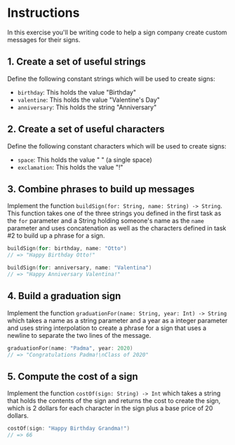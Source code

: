 # Instructions

In this exercise you'll be writing code to help a sign company create custom messages for their signs.

## 1. Create a set of useful strings

Define the following constant strings which will be used to create signs:

- `birthday`: This holds the value "Birthday"
- `valentine`: This holds the value "Valentine's Day"
- `anniversary`: This holds the string "Anniversary"

## 2. Create a set of useful characters

Define the following constant characters which will be used to create signs:

- `space`: This holds the value " " (a single space)
- `exclamation`: This holds the value "!"

## 3. Combine phrases to build up messages

Implement the function `buildSign(for: String, name: String) -> String`. This function takes one of the three strings you defined in the first task as the `for` parameter and a String holding someone's name as the `name` parameter and uses concatenation as well as the characters defined in task #2 to build up a phrase for a sign.

```swift
buildSign(for: birthday, name: "Otto")
// => "Happy Birthday Otto!"

buildSign(for: anniversary, name: "Valentina")
// => "Happy Anniversary Valentina!"
```

## 4. Build a graduation sign

Implement the function `graduationFor(name: String, year: Int) -> String` which takes a name as a string parameter and a year as a integer parameter and uses string interpolation to create a phrase for a sign that uses a newline to separate the two lines of the message.

```swift
graduationFor(name: "Padma", year: 2020)
// => "Congratulations Padma!\nClass of 2020"
```

## 5. Compute the cost of a sign

Implement the function `costOf(sign: String) -> Int` which takes a string that holds the contents of the sign and returns the cost to create the sign, which is 2 dollars for each character in the sign plus a base price of 20 dollars.

```swift
costOf(sign: "Happy Birthday Grandma!")
// => 66
```

